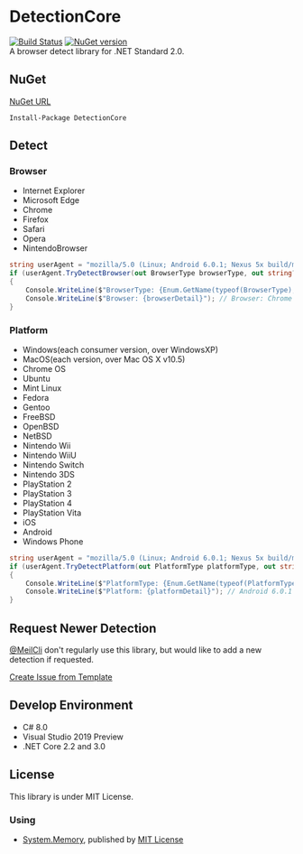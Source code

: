# DetectionCore
[![Build Status](https://meilcli.visualstudio.com/DetectionCore/_apis/build/status/MeilCli.DetectionCore?branchName=master)](https://meilcli.visualstudio.com/DetectionCore/_build/latest?definitionId=20&branchName=master) [![NuGet version](https://badge.fury.io/nu/DetectionCore.svg)](https://www.nuget.org/packages/DetectionCore)  
A browser detect library for .NET Standard 2.0.

## NuGet

[NuGet URL](https://www.nuget.org/packages/DetectionCore/)

~~~
Install-Package DetectionCore
~~~

## Detect

### Browser
- Internet Explorer
- Microsoft Edge
- Chrome
- Firefox
- Safari
- Opera
- NintendoBrowser

```csharp
string userAgent = "mozilla/5.0 (Linux; Android 6.0.1; Nexus 5x build/mtc19t applewebkit/537.36 (KHTML, like Gecko) Chrome/51.0.2702.81 Mobile Safari/537.36";
if (userAgent.TryDetectBrowser(out BrowserType browserType, out string? browserDetail))
{
    Console.WriteLine($"BrowserType: {Enum.GetName(typeof(BrowserType), browserType)}"); // BrowserType: Chrome
    Console.WriteLine($"Browser: {browserDetail}"); // Browser: Chrome 51
}
```

### Platform
- Windows(each consumer version, over WindowsXP)
- MacOS(each version, over Mac OS X v10.5)
- Chrome OS
- Ubuntu
- Mint Linux
- Fedora
- Gentoo
- FreeBSD
- OpenBSD
- NetBSD
- Nintendo Wii
- Nintendo WiiU
- Nintendo Switch
- Nintendo 3DS
- PlayStation 2
- PlayStation 3
- PlayStation 4
- PlayStation Vita
- iOS
- Android
- Windows Phone

```csharp
string userAgent = "mozilla/5.0 (Linux; Android 6.0.1; Nexus 5x build/mtc19t applewebkit/537.36 (KHTML, like Gecko) Chrome/51.0.2702.81 Mobile Safari/537.36";
if (userAgent.TryDetectPlatform(out PlatformType platformType, out string? platformDetail))
{
    Console.WriteLine($"PlatformType: {Enum.GetName(typeof(PlatformType), platformType)}"); // PlatformType: Android
    Console.WriteLine($"Platform: {platformDetail}"); // Android 6.0.1
}
```

## Request Newer Detection
[@MeilCli](https://github.com/MeilCli) don't regularly use this library, but would like to add a new detection if requested.

[Create Issue from Template](https://github.com/MeilCli/DetectionCore/issues/new/choose)

## Develop Environment
- C# 8.0
- Visual Studio 2019 Preview
- .NET Core 2.2 and 3.0

## License

This library is under MIT License.

### Using
- [System.Memory](https://www.nuget.org/packages/System.Memory/), published by [MIT License](https://github.com/dotnet/corefx/blob/master/LICENSE.TXT)
